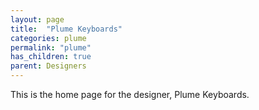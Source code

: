 ```yaml
---
layout: page
title:  "Plume Keyboards"
categories: plume
permalink: "plume"
has_children: true
parent: Designers
---
```

This is the home page for the designer, Plume Keyboards.

